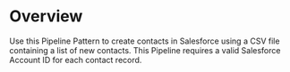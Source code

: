 # Overview

Use this Pipeline Pattern to create contacts in Salesforce using a CSV file containing a list of new contacts. This Pipeline requires a valid Salesforce Account ID for each contact record.



